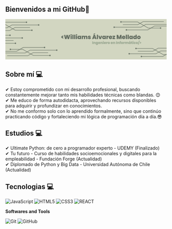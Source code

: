 ## Bienvenidos a mi GitHub👋

![Banner de Condor Coders](Mi_banner.png)

## Sobre mí 💻

✔ Estoy comprometido con mi desarrollo profesional, buscando constantemente mejorar tanto mis habilidades técnicas como blandas. 😊 <br>
✔ Me educo de forma autodidacta, aprovechando recursos disponibles para adquirir y profundizar en conocimientos.<br>
✔ No me conformo solo con lo aprendido formalmente, sino que continúo practicando código y fortaleciendo mi lógica de programación día a día.😎<br>

## Estudios 💻
✔ Ultimate Python: de cero a programador experto - UDEMY  (Finalizado) <br>
✔ Tu futuro - Curso de habilidades socioemocionales y digitales para la empleabilidad - Fundación Forge (Actualidad) <br>
✔ Diplomado de Python y Big Data - Universidad Autónoma de Chile (Actualidad) <br>

## Tecnologias 💻

![JavaScript](https://img.shields.io/badge/javascript-%23323330.svg?style=for-the-badge&logo=javascript&logoColor=%23F7DF1E)
![HTML5](https://img.shields.io/badge/html5-%23E34F26.svg?style=for-the-badge&logo=html5&logoColor=white)
![CSS3](https://img.shields.io/badge/css3-%231572B6.svg?style=for-the-badge&logo=css3&logoColor=white)
![REACT](https://img.shields.io/badge/css3-%231572B6.svg?style=for-the-badge&logo=css3&logoColor=white)

 **Softwares and Tools**

 ![Git](https://img.shields.io/badge/Git-F05032?style=for-the-badge&logo=git&logoColor=white)
![GitHub](https://img.shields.io/badge/GitHub-100000?style=for-the-badge&logo=github&logoColor=white)
